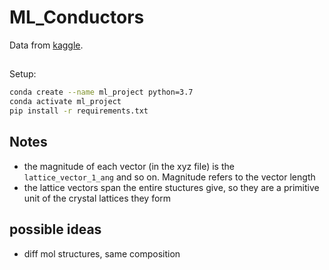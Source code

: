 # ML_Conductors

Data from [kaggle](https://www.kaggle.com/c/nomad2018-predict-transparent-conductors).

##

Setup:

```bash
conda create --name ml_project python=3.7
conda activate ml_project
pip install -r requirements.txt
```

## Notes

- the magnitude of each vector (in the xyz file) is the `lattice_vector_1_ang` and so on. Magnitude refers to the vector length
- the lattice vectors span the entire stuctures give, so they are a primitive unit of the crystal lattices they form

## possible ideas

- diff mol structures, same composition
